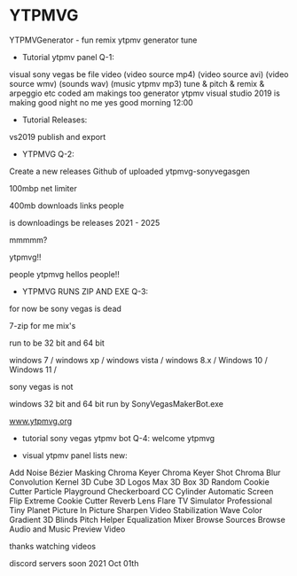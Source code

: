 # YTPMVG

YTPMVGenerator - fun remix ytpmv generator tune

* Tutorial ytpmv panel Q-1:

visual sony vegas be file video (video source mp4) (video source avi) (video source wmv) (sounds wav) (music ytpmv mp3) tune & pitch & remix & arpeggio etc coded am makings too generator ytpmv visual studio 2019
is making good night no me yes good morning 12:00

* Tutorial Releases:

vs2019 publish and export 

* YTPMVG Q-2:

Create a new releases Github of uploaded ytpmvg-sonyvegasgen

 100mbp net limiter  

400mb downloads links people 

is downloadings be releases 2021 - 2025

mmmmm?

ytpmvg!!

people ytpmvg hellos people!!

* YTPMVG RUNS ZIP AND EXE Q-3:

for now be sony vegas is dead 

7-zip for me mix's 

run to be 32 bit and 64 bit 

windows 7 / windows xp / windows vista / windows 8.x / Windows 10 / Windows 11 /

sony vegas is not

windows 32 bit and 64 bit run by SonyVegasMakerBot.exe

www.ytpmvg.org

* tutorial sony vegas ytpmv bot Q-4:
welcome ytpmvg 

* visual ytpmv panel lists new:

Add Noise
Bézier Masking
Chroma Keyer
Chroma Keyer Shot
Chroma Blur
Convolution Kernel
3D Cube
3D Logos Max
3D Box
3D Random
Cookie Cutter
Particle Playground
Checkerboard
CC Cylinder
Automatic Screen Flip
Extreme Cookie Cutter
Reverb
Lens Flare
TV Simulator Professional
Tiny Planet
Picture In Picture
Sharpen
Video Stabilization
Wave
Color Gradient
3D Blinds
Pitch Helper
Equalization
Mixer
Browse Sources
Browse Audio and Music
Preview Video

thanks watching videos 

discord servers soon 2021 Oct 01th
